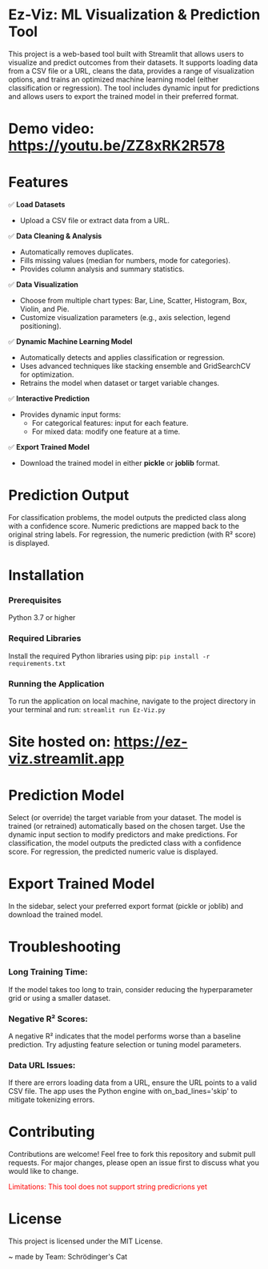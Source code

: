 # Ez-Viz: ML Visualization & Prediction Tool
This project is a web-based tool built with Streamlit that allows users to visualize and predict outcomes from their datasets. It supports loading data from a CSV file or a URL, cleans the data, provides a range of visualization options, and trains an optimized machine learning model (either classification or regression). The tool includes dynamic input for predictions and allows users to export the trained model in their preferred format. 

# Demo video: https://youtu.be/ZZ8xRK2R578

# Features
✅ **Load Datasets**
- Upload a CSV file or extract data from a URL.

✅ **Data Cleaning & Analysis**
- Automatically removes duplicates.
- Fills missing values (median for numbers, mode for categories).
- Provides column analysis and summary statistics.

✅ **Data Visualization**
- Choose from multiple chart types: Bar, Line, Scatter, Histogram, Box, Violin, and Pie.
- Customize visualization parameters (e.g., axis selection, legend positioning).

✅ **Dynamic Machine Learning Model**
- Automatically detects and applies classification or regression.
- Uses advanced techniques like stacking ensemble and GridSearchCV for optimization.
- Retrains the model when dataset or target variable changes.

✅ **Interactive Prediction**
- Provides dynamic input forms:
   - For categorical features: input for each feature.
   - For mixed data: modify one feature at a time.

✅ **Export Trained Model**
- Download the trained model in either **pickle** or **joblib** format.

# Prediction Output
For classification problems, the model outputs the predicted class along with a confidence score. Numeric predictions are mapped back to the original string labels.
For regression, the numeric prediction (with R² score) is displayed.

# Installation
### Prerequisites
Python 3.7 or higher

### Required Libraries
Install the required Python libraries using pip:
`pip install -r requirements.txt`

### Running the Application
To run the application on local machine, navigate to the project directory in your terminal and run:
`streamlit run Ez-Viz.py`

# Site hosted on: https://ez-viz.streamlit.app

# Prediction Model

Select (or override) the target variable from your dataset.
The model is trained (or retrained) automatically based on the chosen target.
Use the dynamic input section to modify predictors and make predictions.
For classification, the model outputs the predicted class with a confidence score. For regression, the predicted numeric value is displayed.

# Export Trained Model
In the sidebar, select your preferred export format (pickle or joblib) and download the trained model.

# Troubleshooting
### Long Training Time:
If the model takes too long to train, consider reducing the hyperparameter grid or using a smaller dataset.

### Negative R² Scores:
A negative R² indicates that the model performs worse than a baseline prediction. Try adjusting feature selection or tuning model parameters.

### Data URL Issues:
If there are errors loading data from a URL, ensure the URL points to a valid CSV file. The app uses the Python engine with on_bad_lines='skip' to mitigate tokenizing errors.

# Contributing
Contributions are welcome! Feel free to fork this repository and submit pull requests. For major changes, please open an issue first to discuss what you would like to change.

 <span style="color: red;">Limitations: This tool does not support string predicrions yet</span>

# License
This project is licensed under the MIT License.

~ made by Team: Schrödinger's Cat

